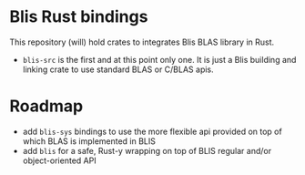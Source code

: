 # Blis Rust bindings

This repository (will) hold crates to integrates Blis BLAS library in Rust.

* `blis-src` is the first and at this point only one. It is just a Blis
building and linking crate to use standard BLAS or C/BLAS apis.

# Roadmap

* add `blis-sys` bindings to use the more flexible api provided on top of 
which BLAS is implemented in BLIS
* add `blis` for a safe, Rust-y wrapping on top of BLIS regular and/or
object-oriented API
